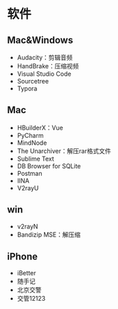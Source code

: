 # 软件

## Mac&Windows

- Audacity：剪辑音频
- HandBrake：压缩视频
- Visual Studio Code
- Sourcetree
- Typora

## Mac

- HBuilderX：Vue
- PyCharm
- MindNode
- The Unarchiver：解压rar格式文件
- Sublime Text
- DB Browser for SQLite
- Postman
- IINA
- V2rayU

## win

- v2rayN
- Bandizip MSE：解压缩

## iPhone
- iBetter
- 随手记
- 北京交警
- 交管12123